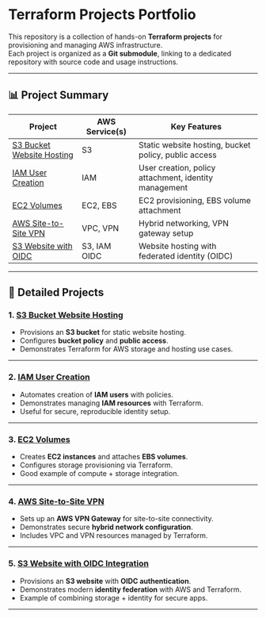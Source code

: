 # Terraform Projects Portfolio

This repository is a collection of hands-on **Terraform projects** for provisioning and managing AWS infrastructure.  
Each project is organized as a **Git submodule**, linking to a dedicated repository with source code and usage instructions.  

---

## 📊 Project Summary

| Project | AWS Service(s) | Key Features |
|---------|----------------|--------------|
| [S3 Bucket Website Hosting](https://github.com/stackcouture/s3-bucket-website-hosting-terraform) | S3 | Static website hosting, bucket policy, public access |
| [IAM User Creation](https://github.com/stackcouture/iam-user-creating-terraform) | IAM | User creation, policy attachment, identity management |
| [EC2 Volumes](https://github.com/stackcouture/ec2-volumes-using-terraform) | EC2, EBS | EC2 provisioning, EBS volume attachment |
| [AWS Site-to-Site VPN](https://github.com/stackcouture/aws-site-to-site-vpn-terraform) | VPC, VPN | Hybrid networking, VPN gateway setup |
| [S3 Website with OIDC](https://github.com/stackcouture/s3-website-oidc-terraform) | S3, IAM OIDC | Website hosting with federated identity (OIDC) |

---

## 📂 Detailed Projects

### 1. [S3 Bucket Website Hosting](https://github.com/stackcouture/s3-bucket-website-hosting-terraform)
- Provisions an **S3 bucket** for static website hosting.
- Configures **bucket policy** and **public access**.
- Demonstrates Terraform for AWS storage and hosting use cases.

---

### 2. [IAM User Creation](https://github.com/stackcouture/iam-user-creating-terraform)
- Automates creation of **IAM users** with policies.
- Demonstrates managing **IAM resources** with Terraform.
- Useful for secure, reproducible identity setup.

---

### 3. [EC2 Volumes](https://github.com/stackcouture/ec2-volumes-using-terraform)
- Creates **EC2 instances** and attaches **EBS volumes**.
- Configures storage provisioning via Terraform.
- Good example of compute + storage integration.

---

### 4. [AWS Site-to-Site VPN](https://github.com/stackcouture/aws-site-to-site-vpn-terraform)
- Sets up an **AWS VPN Gateway** for site-to-site connectivity.
- Demonstrates secure **hybrid network configuration**.
- Includes VPC and VPN resources managed by Terraform.

---

### 5. [S3 Website with OIDC Integration](https://github.com/stackcouture/s3-website-oidc-terraform)
- Provisions an **S3 website** with **OIDC authentication**.
- Demonstrates modern **identity federation** with AWS and Terraform.
- Example of combining storage + identity for secure apps.

---

